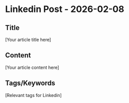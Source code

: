 # Linkedin Post - 2026-02-08

## Title
[Your article title here]

## Content
[Your article content here]

## Tags/Keywords
[Relevant tags for Linkedin]
